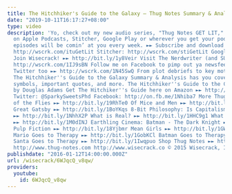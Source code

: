 ```yaml
---
title: The Hitchhiker's Guide to the Galaxy – Thug Notes Summary & Analysis
date: "2019-10-11T16:17:27+08:00"
type: video
description: 'Yo, check out my new audio series, "Thug Notes GET LIT," available NOW
  on Apple Podcasts, Stitcher, Google Play or wherever you get your podcasts. New
  episodes will be comin’ at you every week. ►► Subscribe and download now! iTunes:
  http://wscrk.com/ituGetLit Stitcher: http://wscrk.com/stiGetLit Google Play: http://wscrk.com/gpmGetLit
  Join Wisecrack! ►► http://bit.ly/1y8Veir Visit The Nerdwriter (and SUBSCRIBE!) ►►
  http://wscrk.com/1IJ9sBN Follow me on Facebook to pimp out ya newsfeed! ►► http://wscrk.com/22WKGom
  Twitter too ►► http://wscrk.com/1N45SwQ From plot debriefs to key motifs, Thug Notes’
  The Hitchhiker''s Guide to the Galaxy Summary & Analysis has you covered with themes,
  symbols, important quotes, and more. The Hitchhiker''s Guide to the Galaxy (1979)
  by Douglas Adams Get The Hitchiker''s Guide here on Amazon ►► http://amzn.to/1OMHkxZ
  Twitter: @SparkySweetsPhd Facebook: http://on.fb.me/1Nhiba7 More Thug Notes: Lord
  of the Flies ►► http://bit.ly/19RhTe0 Of Mice and Men ►► http://bit.ly/1GokKHn The
  Great Gatsby ►► http://bit.ly/1BoYKqs 8-Bit Philosophy: Is Capitalism Bad For You?
  ►► http://bit.ly/1NhhX2P What is Real? ►► http://bit.ly/1HHC9g1 What is Marxism?
  ►► http://bit.ly/1M0dINJ Earthling Cinema: Batman - The Dark Knight ►► http://bit.ly/1buIi1J
  Pulp Fiction ►► http://bit.ly/18Yjbmr Mean Girls ►► http://bit.ly/1GWjlpy Pop Psych:
  Mario Goes to Therapy ►► http://bit.ly/1GobKCl Batman Goes to Therapy ►► http://bit.ly/1xhmXCy
  Santa Goes to Therapy ►► http://bit.ly/1Iwqpuo Shop Thug Notes ►► http://shop.thug-notes.com
  http://www.thug-notes.com http://www.wisecrack.co © 2015 Wisecrack, Inc.'
publishdate: "2016-01-12T14:00:00.000Z"
url: /wisecrack/6WJqcQ_v8qw/
providers:
  youtube:
    id: 6WJqcQ_v8qw
---
```


